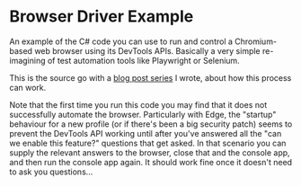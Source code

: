 # Browser Driver Example

An example of the C# code you can use to run and control a Chromium-based web browser using its DevTools APIs. Basically a very simple re-imagining of test automation tools like Playwright or Selenium.

This is the source go with a [blog post series](https://blog.jermdavis.dev/posts/2023/driving-browsers-1-browser) I wrote, about how this process can work. 

Note that the first time you run this code you may find that it does not successfully automate the browser. Particularly with Edge, the "startup" behaviour for a new profile (or if there's been a big security patch) seems to prevent the DevTools API working until after you've answered all the "can we enable this feature?" questions that get asked. In that scenario you can supply the relevant answers to the browser, close that and the console app, and then run the console app again. It should work fine once it doesn't need to ask you questions...